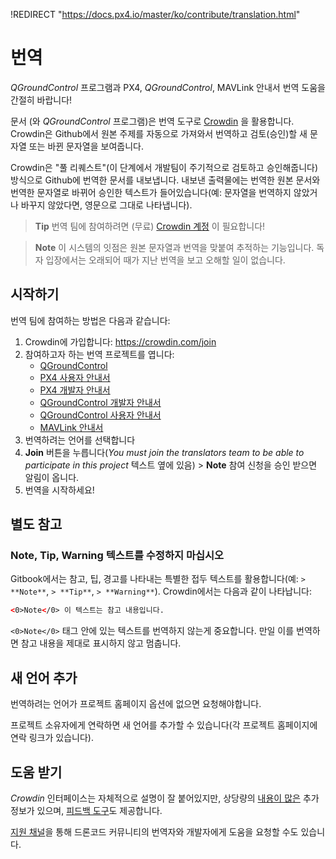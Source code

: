 !REDIRECT "https://docs.px4.io/master/ko/contribute/translation.html"

# 번역

*QGroundControl* 프로그램과 PX4, *QGroundControl*, MAVLink 안내서 번역 도움을 간절히 바랍니다!

문서 (와 *QGroundControl* 프로그램)은 번역 도구로 [Crowdin](https://crowdin.com) 을 활용합니다. Crowdin은 Github에서 원본 주제를 자동으로 가져와서 번역하고 검토(승인)할 새 문자열 또는 바뀐 문자열을 보여줍니다.

Crowdin은 "풀 리퀘스트"(이 단계에서 개발팀이 주기적으로 검토하고 승인해줍니다) 방식으로 Github에 번역한 문서를 내보냅니다. 내보낸 출력물에는 번역한 원본 문서와 번역한 문자열로 바뀌어 승인한 텍스트가 들어있습니다(예: 문자열을 번역하지 않았거나 바꾸지 않았다면, 영문으로 그대로 나타냅니다).

> **Tip** 번역 팀에 참여하려면 (무료) [Crowdin 계정](https://crowdin.com/join) 이 필요합니다!

<span></span>

> **Note** 이 시스템의 잇점은 원본 문자열과 번역을 맞붙여 추적하는 기능입니다. 독자 입장에서는 오래되어 때가 지난 번역을 보고 오해할 일이 없습니다.

## 시작하기

번역 팀에 참여하는 방법은 다음과 같습니다:

1. Crowdin에 가입합니다: https://crowdin.com/join
2. 참여하고자 하는 번역 프로젝트를 엽니다: 
    - [QGroundControl](https://crowdin.com/project/qgroundcontrol)
    - [PX4 사용자 안내서](https://crowdin.com/project/px4-user-guide)
    - [PX4 개발자 안내서](https://crowdin.com/project/px4-developer-guide)
    - [QGroundControl 개발자 안내서](https://crowdin.com/project/qgroundcontrol-developer-guide)
    - [QGroundControl 사용자 안내서](https://crowdin.com/project/qgroundcontrol-user-guide)
    - [MAVLink 안내서](https://crowdin.com/project/mavlink)
3. 번역하려는 언어를 선택합니다
4. **Join** 버튼을 누릅니다(*You must join the translators team to be able to participate in this project* 텍스트 옆에 있음) > **Note** 참여 신청을 승인 받으면 알림이 옵니다.
5. 번역을 시작하세요!

## 별도 참고

### Note, Tip, Warning 텍스트를 수정하지 마십시오

Gitbook에서는 참고, 팁, 경고를 나타내는 특별한 접두 텍스트를 활용합니다(예: `> **Note**`, `> **Tip**`, `> **Warning**`). Crowdin에서는 다음과 같이 나타납니다:

```html
<0>Note</0> 이 텍스트는 참고 내용입니다.
```

`<0>Note</0>` 태그 안에 있는 텍스트를 번역하지 않는게 중요합니다. 만일 이를 번역하면 참고 내용을 제대로 표시하지 않고 멈춥니다.

## 새 언어 추가

번역하려는 언어가 프로젝트 홈페이지 옵션에 없으면 요청해야합니다.

프로젝트 소유자에게 연락하면 새 언어를 추가할 수 있습니다(각 프로젝트 홈페이지에 연락 링크가 있습니다).

## 도움 받기

*Crowdin* 인터페이스는 자체적으로 설명이 잘 붙어있지만, 상당량의 [내용이 많은](https://support.crowdin.com/) 추가 정보가 있으며, [피드백 도구](https://crowdin.uservoice.com/forums/31787-collaborative-translation-tool)도 제공합니다.

[지원 채널](../README.md#support)을 통해 드론코드 커뮤니티의 번역자와 개발자에게 도움을 요청할 수도 있습니다.